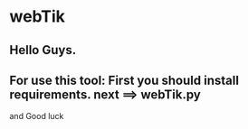 # webTik


Hello Guys.
-----------------------
For use this tool:
First you should install requirements.
next ==> webTik.py
-----------------------
and Good luck

